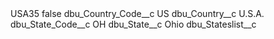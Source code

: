 <?xml version="1.0" encoding="UTF-8"?>
<CustomMetadata xmlns="http://soap.sforce.com/2006/04/metadata" xmlns:xsi="http://www.w3.org/2001/XMLSchema-instance" xmlns:xsd="http://www.w3.org/2001/XMLSchema">
    <label>USA35</label>
    <protected>false</protected>
    <values>
        <field>dbu_Country_Code__c</field>
        <value xsi:type="xsd:string">US</value>
    </values>
    <values>
        <field>dbu_Country__c</field>
        <value xsi:type="xsd:string">U.S.A.</value>
    </values>
    <values>
        <field>dbu_State_Code__c</field>
        <value xsi:type="xsd:string">OH</value>
    </values>
    <values>
        <field>dbu_State__c</field>
        <value xsi:type="xsd:string">Ohio</value>
    </values>
    <values>
        <field>dbu_Stateslist__c</field>
        <value xsi:nil="true"/>
    </values>
</CustomMetadata>
